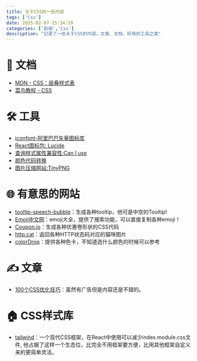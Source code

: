 ```yaml
---
title: 关于CSS的一些内容
tags: ['Css']
date: 2025-02-07 15:34:19
categories: ['前端','Css']
description: "记录了一些关于CSS的内容，文章、文档、好用的工具之类"
---
```


# 📄 文档

- [MDN - CSS：层叠样式表](https://developer.mozilla.org/zh-CN/docs/Web/CSS)
- [菜鸟教程 - CSS](https://www.runoob.com/css/css-tutorial.html)

# 🛠️ 工具

- [iconfont-阿里巴巴矢量图标库](https://www.iconfont.cn/)
- [React图标包: Lucide](https://lucide.dev/)
- [查询样式属性兼容性:Can I use](https://caniuse.com/)
- [颜色代码转换](https://www.toolhelper.cn/Color/RGBToHex)
- [图片压缩网站:TinyPNG](https://tinypng.com/)

# 🌐 有意思的网站

- [tooltip-speech-bubble](https://css-generators.com/tooltip-speech-bubble/)：生成各种tooltip，他可是中空的Tooltip!
- [Emoji中文网](https://www.emojiall.com/zh-hans?spm=5176.28103460.0.0.54d75d27DHM4Nz)：emoji大全，提供了搜索功能，可以直接复制各种emoji！
- [Coupon.io](https://coupon.codelabo.cn/)：生成各种优惠卷形状的CSS代码
- [http.cat](https://http.cat/)：返回各种HTTP状态码对应的猫咪图片
- [colorDrop](https://colordrop.io/)：提供各种色卡，不知道选什么颜色的时候可以参考

# ✍️ 文章

- [100个CSS优化技巧](https://mp.weixin.qq.com/s/Riqcnb3u1eQcLwhNui0iPA)：虽然有广告但是内容还是不错的。

# 🏠 CSS样式库

- [tailwind](https://www.tailwindcss.cn/)：一个现代CSS框架，在React中使用可以减少index.module.css文件, 他占据了这样一个生态位，比完全不用框架要方便，比用其他框架自定义来的更简单灵活。